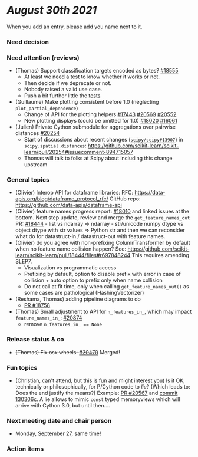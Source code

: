 # *August 30th 2021*

When you add an entry, please add you  name next to it.

### Need decision

### Need attention (reviews)

- (Thomas) Support classification targets encoded as bytes? [#18555](https://github.com/scikit-learn/scikit-learn/pull/18555#pullrequestreview-713937826)
    - At least we need a test to know whether it works or not.
    - Then decide if we deprecate or not.
    - Nobody raised a valid use case.
    - Push a bit further little the [tests](https://github.com/scikit-learn/scikit-learn/pull/19938)
- (Guillaume) Make plotting consistent before 1.0 (neglecting `plot_partial_dependence`)
    - Change of API for the plotting helpers [#17443](https://github.com/scikit-learn/scikit-learn/pull/17443) [#20569](https://github.com/scikit-learn/scikit-learn/pull/20569) [#20552](https://github.com/scikit-learn/scikit-learn/pull/20552)
    - New plotting displays (could be omitted for 1.0) [#18020](https://github.com/scikit-learn/scikit-learn/pull/18020) [#16061](https://github.com/scikit-learn/scikit-learn/pull/16061)
- (Julien) Private Cython submodule for aggregations over pairwise distances [#20254](https://github.com/scikit-learn/scikit-learn/pull/20254)
    - Start of discussions about recent changes ([`scipy/scipy#13907`](https://github.com/scipy/scipy/pull/13907)) in `scipy.spatial.distances`: https://github.com/scikit-learn/scikit-learn/pull/20254#issuecomment-894715057
    - Thomas will talk to folks at Scipy about including this change upstream

### General topics

- (Olivier) Interop API for dataframe libraries:
  RFC: https://data-apis.org/blog/dataframe_protocol_rfc/
  GitHub repo: https://github.com/data-apis/dataframe-api
- (Olivier) feature names progress report: [#18010](
  https://github.com/scikit-learn/scikit-learn/pull/18010)
  and linked issues at the bottom.
  Next step update, review and merge the
  `get_feature_names_out` PR: [#18444](
  https://github.com/scikit-learn/scikit-learn/pull/18444)
      - list vs ndarray => ndarray
      - str/unicode numpy dtype vs object dtype with str values => Python str
  and then we can reconsider what do for datastruct-in
  / datastruct-out with feature names.
- (Olivier) do you agree with non-prefixing ColumnTransformer by default when no feature name collision happen? See:
  https://github.com/scikit-learn/scikit-learn/pull/18444/files#r697848244
  This requires amending SLEP7.
  - Visualization vs programmatic access
  - Prefixing by default, option to disable prefix with error in case of collision + auto option to prefix only when name collision
  - Do not call at fit time, only when calling `get_feature_names_out()` as some cases are pathological (HashingVectorizer)
- (Reshama, Thomas) adding pipeline diagrams to do
    - [PR #18758](https://github.com/scikit-learn/scikit-learn/pull/18758)
- (Thomas) Small adjustment to API for `n_features_in_`, which may impact `feature_names_in_`: [#20874](https://github.com/scikit-learn/scikit-learn/issues/20874)
    - remove `n_features_in_ == None`

### Release status & co
- <del>(Thomas) Fix osx wheels: [#20470](https://github.com/scikit-learn/scikit-learn/pull/20470)</del> Merged!

### Fun topics
- (Christian, can't attend, but this is fun and might interest you) Is it OK, technically or philosophically, for P/Cython code to *lie*? (Which leads to: Does the end justify the means?)
  Example: [PR #20567](https://github.com/scikit-learn/scikit-learn/pull/20567#issuecomment-907784059) and [commit 130306c](https://github.com/scikit-learn/scikit-learn/pull/20567/commits/130306c5bf69708f5785cfd8d338b894c84ceb0a). A lie allows to mimic `const` typed memoryviews which will arrive with Cython 3.0, but until then....

### Next meeting date and chair person
- Monday, September 27, same time!

### Action items
